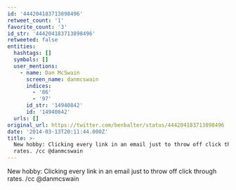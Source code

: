 ```yaml
---
id: '444204183713898496'
retweet_count: '1'
favorite_count: '3'
id_str: '444204183713898496'
retweeted: false
entities:
  hashtags: []
  symbols: []
  user_mentions:
    - name: Dan McSwain
      screen_name: danmcswain
      indices:
        - '86'
        - '97'
      id_str: '14940842'
      id: '14940842'
  urls: []
original_url: https://twitter.com/benbalter/status/444204183713898496
date: '2014-03-13T20:11:44.000Z'
title: >-
  New hobby: Clicking every link in an email just to throw off click through
  rates. /cc @danmcswain
---
```


New hobby: Clicking every link in an email just to throw off click through rates. /cc @danmcswain